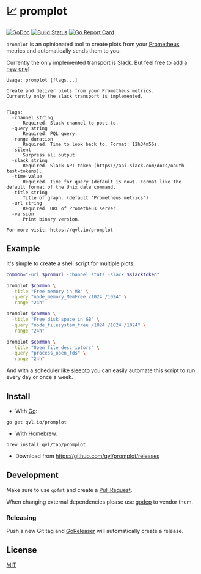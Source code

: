 #  :chart_with_upwards_trend: promplot

[![GoDoc](https://godoc.org/qvl.io/promplot?status.svg)](https://godoc.org/qvl.io/promplot)
[![Build Status](https://travis-ci.org/qvl/promplot.svg?branch=master)](https://travis-ci.org/qvl/promplot)
[![Go Report Card](https://goreportcard.com/badge/qvl.io/promplot)](https://goreportcard.com/report/qvl.io/promplot)


`promplot` is an opinionated tool to create plots from your [Prometheus](https://prometheus.io/) metrics and automatically sends them to you.

Currently the only implemented transport is [Slack](https://slack.com/).
But feel free to [add a new one](#development)!


    Usage: promplot [flags...]

    Create and deliver plots from your Prometheus metrics.
    Currently only the slack transport is implemented.


    Flags:
      -channel string
          Required. Slack channel to post to.
      -query string
          Required. PQL query.
      -range duration
          Required. Time to look back to. Format: 12h34m56s.
      -silent
          Surpress all output.
      -slack string
          Required. Slack API token (https://api.slack.com/docs/oauth-test-tokens).
      -time value
          Required. Time for query (default is now). Format like the default format of the Unix date command.
      -title string
          Title of graph. (default "Prometheus metrics")
      -url string
          Required. URL of Prometheus server.
      -version
          Print binary version.

    For more visit: https://qvl.io/promplot


## Example

It's simple to create a shell script for multiple plots:

```sh
common="-url $promurl -channel stats -slack $slacktoken"

promplot $common \
  -title "Free memory in MB" \
  -query "node_memory_MemFree /1024 /1024" \
  -range "24h"

promplot $common \
  -title "Free disk space in GB" \
  -query "node_filesystem_free /1024 /1024 /1024" \
  -range "24h"

promplot $common \
  -title "Open file descriptors" \
  -query "process_open_fds" \
  -range "24h"
```

And with a scheduler like [sleepto](https://qvl.io/sleepto) you can easily automate this script to run every day or once a week.


## Install

- With [Go](https://golang.org/):
```
go get qvl.io/promplot
```

- With [Homebrew](http://brew.sh/):
```
brew install qvl/tap/promplot
```

- Download from https://github.com/qvl/promplot/releases



## Development

Make sure to use `gofmt` and create a [Pull Request](https://github.com/qvl/promplot/pulls).

When changing external dependencies please use [godep](https://github.com/tools/godep/) to vendor them.


### Releasing

Push a new Git tag and [GoReleaser](https://github.com/goreleaser/releaser) will automatically create a release.


## License

[MIT](./license)
